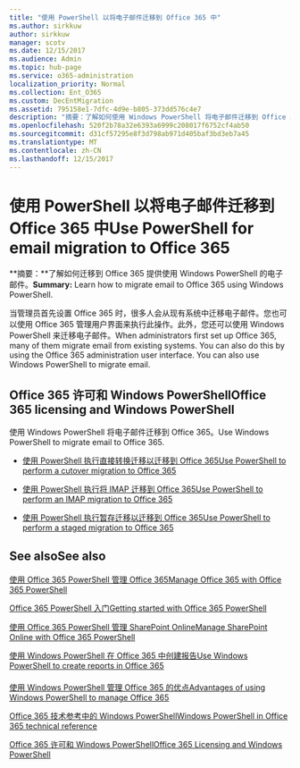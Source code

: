 ```yaml
---
title: "使用 PowerShell 以将电子邮件迁移到 Office 365 中"
ms.author: sirkkuw
author: sirkkuw
manager: scotv
ms.date: 12/15/2017
ms.audience: Admin
ms.topic: hub-page
ms.service: o365-administration
localization_priority: Normal
ms.collection: Ent_O365
ms.custom: DecEntMigration
ms.assetid: 795158e1-7dfc-4d9e-b805-373dd576c4e7
description: "摘要：了解如何使用 Windows PowerShell 将电子邮件迁移到 Office 365。"
ms.openlocfilehash: 520f2b78a32e6393a6999c208017f6752cf4ab50
ms.sourcegitcommit: d31cf57295e8f3d798ab971d405baf3bd3eb7a45
ms.translationtype: MT
ms.contentlocale: zh-CN
ms.lasthandoff: 12/15/2017
---
```

# <a name="use-powershell-for-email-migration-to-office-365"></a><span data-ttu-id="b11d6-103">使用 PowerShell 以将电子邮件迁移到 Office 365 中</span><span class="sxs-lookup"><span data-stu-id="b11d6-103">Use PowerShell for email migration to Office 365</span></span>

 <span data-ttu-id="b11d6-104">**摘要：**了解如何迁移到 Office 365 提供使用 Windows PowerShell 的电子邮件。</span><span class="sxs-lookup"><span data-stu-id="b11d6-104">**Summary:** Learn how to migrate email to Office 365 using Windows PowerShell.</span></span>
  
<span data-ttu-id="b11d6-p101">当管理员首先设置 Office 365 时，很多人会从现有系统中迁移电子邮件。您也可以使用 Office 365 管理用户界面来执行此操作。此外，您还可以使用 Windows PowerShell 来迁移电子邮件。</span><span class="sxs-lookup"><span data-stu-id="b11d6-p101">When administrators first set up Office 365, many of them migrate email from existing systems. You can also do this by using the Office 365 administration user interface. You can also use Windows PowerShell to migrate email.</span></span>
  
## <a name="office-365-licensing-and-windows-powershell"></a><span data-ttu-id="b11d6-108">Office 365 许可和 Windows PowerShell</span><span class="sxs-lookup"><span data-stu-id="b11d6-108">Office 365 licensing and Windows PowerShell</span></span>

<span data-ttu-id="b11d6-109">使用 Windows PowerShell 将电子邮件迁移到 Office 365。</span><span class="sxs-lookup"><span data-stu-id="b11d6-109">Use Windows PowerShell to migrate email to Office 365.</span></span> 
  
- [<span data-ttu-id="b11d6-110">使用 PowerShell 执行直接转换迁移以迁移到 Office 365</span><span class="sxs-lookup"><span data-stu-id="b11d6-110">Use PowerShell to perform a cutover migration to Office 365</span></span>](use-powershell-to-perform-a-cutover-migration-to-office-365.md)
    
- [<span data-ttu-id="b11d6-111">使用 PowerShell 执行将 IMAP 迁移到 Office 365</span><span class="sxs-lookup"><span data-stu-id="b11d6-111">Use PowerShell to perform an IMAP migration to Office 365</span></span>](use-powershell-to-perform-an-imap-migration-to-office-365.md)
    
- [<span data-ttu-id="b11d6-112">使用 PowerShell 执行暂存迁移以迁移到 Office 365</span><span class="sxs-lookup"><span data-stu-id="b11d6-112">Use PowerShell to perform a staged migration to Office 365</span></span>](use-powershell-to-perform-a-staged-migration-to-office-365.md)
    
## <a name="see-also"></a><span data-ttu-id="b11d6-113">See also</span><span class="sxs-lookup"><span data-stu-id="b11d6-113">See also</span></span>

#### 

[<span data-ttu-id="b11d6-114">使用 Office 365 PowerShell 管理 Office 365</span><span class="sxs-lookup"><span data-stu-id="b11d6-114">Manage Office 365 with Office 365 PowerShell</span></span>](manage-office-365-with-office-365-powershell.md)
  
[<span data-ttu-id="b11d6-115">Office 365 PowerShell 入门</span><span class="sxs-lookup"><span data-stu-id="b11d6-115">Getting started with Office 365 PowerShell</span></span>](getting-started-with-office-365-powershell.md)
  
[<span data-ttu-id="b11d6-116">使用 Office 365 PowerShell 管理 SharePoint Online</span><span class="sxs-lookup"><span data-stu-id="b11d6-116">Manage SharePoint Online with Office 365 PowerShell</span></span>](manage-sharepoint-online-with-office-365-powershell.md)
  
[<span data-ttu-id="b11d6-117">使用 Windows PowerShell 在 Office 365 中创建报告</span><span class="sxs-lookup"><span data-stu-id="b11d6-117">Use Windows PowerShell to create reports in Office 365</span></span>](use-windows-powershell-to-create-reports-in-office-365.md)
#### 

[<span data-ttu-id="b11d6-118">使用 Windows PowerShell 管理 Office 365 的优点</span><span class="sxs-lookup"><span data-stu-id="b11d6-118">Advantages of using Windows PowerShell to manage Office 365</span></span>](http://technet.microsoft.com/library/15144a50-453e-4cd5-befd-bc6736697967.aspx)
  
[<span data-ttu-id="b11d6-119">Office 365 技术参考中的 Windows PowerShell</span><span class="sxs-lookup"><span data-stu-id="b11d6-119">Windows PowerShell in Office 365 technical reference</span></span>](http://technet.microsoft.com/library/10d5c66a-7579-4319-aaa5-7a5e21d49cea.aspx)
  
[<span data-ttu-id="b11d6-120">Office 365 许可和 Windows PowerShell</span><span class="sxs-lookup"><span data-stu-id="b11d6-120">Office 365 Licensing and Windows PowerShell</span></span>](http://technet.microsoft.com/library/6ca0e430-f7ba-4184-becf-14c6c5c8dde5.aspx)

